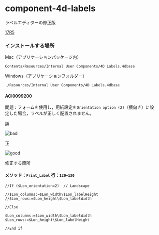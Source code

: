 # component-4d-labels
ラベルエディターの修正版

[17R5](https://github.com/4D-JP/component-4d-labels/releases/tag/ACI0099200-17r5)

### インストールする場所

Mac（アプリケーションパッケージ内）

```
Contents/Resources/Internal User Components/4D Labels.4dbase
```

Windows（アプリケーションフォルダー）

```
./Resources/Internal User Components/4D Labels.4dbase
```

#### ACI0099200

問題：フォームを使用し，用紙設定を``Orientation option (2)``（横向き）に設定した場合，ラベルが正しく配置されません。

誤

![bad](https://user-images.githubusercontent.com/10509075/57899787-51402b00-7899-11e9-8ee9-5b19e5f628ed.png)

正

![good](https://user-images.githubusercontent.com/10509075/57899704-fb6b8300-7898-11e9-8157-a82291ea7cb3.png)

修正する箇所

#### メソッド：``Print_Label`` 行：``120``-``130``

```
//If ($Lon_orientation=2)  // Landscape

//$Lon_columns:=$Lon_width\$Lon_labelHeight
//$Lon_rows:=$Lon_height\$Lon_labelWidth

//Else 

$Lon_columns:=$Lon_width\$Lon_labelWidth
$Lon_rows:=$Lon_height\$Lon_labelHeight

//End if 
```

